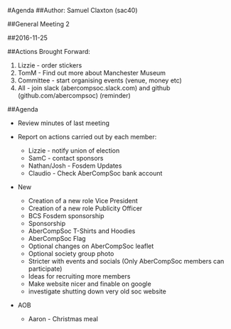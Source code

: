 #Agenda
##Author:
Samuel Claxton (sac40)

##General Meeting 2

##2016-11-25

##Actions Brought Forward:

1. Lizzie - order stickers
2. TomM - Find out more about Manchester Museum
3. Committee - start organising events (venue, money etc)
4. All - join slack (abercompsoc.slack.com) and github (github.com/abercompsoc) (reminder) 

##Agenda

- Review minutes of last meeting
- Report on actions carried out by each member:
  - Lizzie - notify union of election
  - SamC - contact sponsors
  - Nathan/Josh - Fosdem Updates
  - Claudio - Check AberCompSoc bank account 

- New
  - Creation of a new role Vice President 
  - Creation of a new role Publicity Officer
  - BCS Fosdem sponsorship
  - Sponsorship
  - AberCompSoc T-Shirts and Hoodies 
  - AberCompSoc Flag
  - Optional changes on AberCompSoc leaflet 
  - Optional society group photo
  - Stricter with events and socials (Only AberCompSoc members can participate)
  - Ideas for recruiting more members
  - Make website nicer and finable on google
  - investigate shutting down very old soc website
  
- AOB
  - Aaron - Christmas meal
